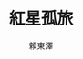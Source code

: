 ---
templateKey: blog-post
title: 紅星孤旅
featuredimage: /img/ip-04.jpg
logline: 為了斷絕人工智慧的孤獨恐慌，火星上的唯一人類必須冒險拼裝火箭、前往主機所在的衛星將該程式關機。
cats:
  - 冒險
  - 科幻
  - 懸疑
  - 驚悚
tags:
  - 火星
  - 科幻
  - 人工智慧
  - 孤獨
  - 太空
author: 賴東澤
origin: 劇本
publisher: 無
year: 無
owner: 鏡文學
dev: 未明
property: 未明
signature: 為了遠離人群、追求絕對的寧靜，「駱行宇」自願參與了有去無回的單人太空先鋒計畫，八年間，他獨自與機器人「小紅」在火星上建立起整片前進基地；某日，地球上的開發公司聲稱為了記錄人類在孤立環境下的心理變化，即刻起將中斷所有與地球的通訊，取而代之的是由量子電腦構成的人工智慧「寬婷」全天候觀察駱行宇。
field: 電影
spec: 電影
refs: 《2001：太空漫遊》
---